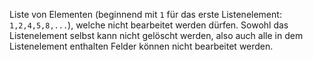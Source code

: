Liste von Elementen (beginnend mit `1` für das erste Listenelement: `1,2,4,5,8,...`), welche nicht bearbeitet werden dürfen. Sowohl das Listenelement selbst kann nicht gelöscht werden, also auch alle in dem Listenelement enthalten Felder können nicht bearbeitet werden.